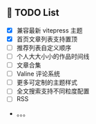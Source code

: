 ## 🥔 TODO List
* [x] 兼容最新 vitepress 主题
* [x] 首页文章列表支持置顶
* [ ] 推荐列表自定义顺序
* [ ] 个人大大小小的作品时间线
* [ ] 文章合集
* [ ] Valine 评论系统
* [ ] 更多可定制的主题样式
* [ ] 全文搜索支持不同粒度配置
* [ ] RSS
* 。。。
